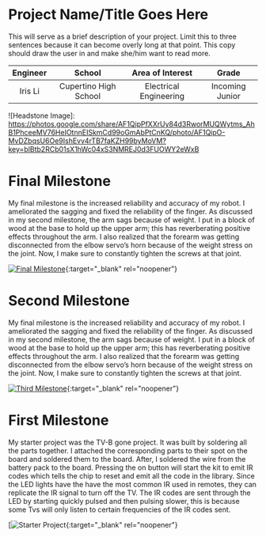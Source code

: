 ﻿# Project Name/Title Goes Here
This will serve as a brief description of your project. Limit this to three sentences because it can become overly long at that point. This copy should draw the user in and make she/him want to read more.

| **Engineer** | **School** | **Area of Interest** | **Grade** |
|:--:|:--:|:--:|:--:|
| Iris Li | Cupertino High School | Electrical Engineering | Incoming Junior

![Headstone Image]: https://photos.google.com/share/AF1QipPfXXrUy84d3RworMUQWytms_AhB1PhceeMV76HeIOtnnEISkmCd99oGmAbPtCnKQ/photo/AF1QipO-MvDZbqsU6Oe9IshEvv4rTB7faKZH99byMoVM?key=blBtb2RCb01sX1hWc04xS3NMREJ0d3FUOWY2eWxB
  
# Final Milestone
My final milestone is the increased reliability and accuracy of my robot. I ameliorated the sagging and fixed the reliability of the finger. As discussed in my second milestone, the arm sags because of weight. I put in a block of wood at the base to hold up the upper arm; this has reverberating positive effects throughout the arm. I also realized that the forearm was getting disconnected from the elbow servo’s horn because of the weight stress on the joint. Now, I make sure to constantly tighten the screws at that joint. 

[![Final Milestone](https://res.cloudinary.com/marcomontalbano/image/upload/v1612573869/video_to_markdown/images/youtube--F7M7imOVGug-c05b58ac6eb4c4700831b2b3070cd403.jpg )](https://www.youtube.com/watch?v=F7M7imOVGug&feature=emb_logo "Final Milestone"){:target="_blank" rel="noopener"}

# Second Milestone
My final milestone is the increased reliability and accuracy of my robot. I ameliorated the sagging and fixed the reliability of the finger. As discussed in my second milestone, the arm sags because of weight. I put in a block of wood at the base to hold up the upper arm; this has reverberating positive effects throughout the arm. I also realized that the forearm was getting disconnected from the elbow servo’s horn because of the weight stress on the joint. Now, I make sure to constantly tighten the screws at that joint.

[![Third Milestone](https://res.cloudinary.com/marcomontalbano/image/upload/v1612574014/video_to_markdown/images/youtube--y3VAmNlER5Y-c05b58ac6eb4c4700831b2b3070cd403.jpg)](https://www.youtube.com/watch?v=y3VAmNlER5Y&feature=emb_logo "Second Milestone"){:target="_blank" rel="noopener"}

# First Milestone
  

My starter project was the TV-B gone project. It was built by soldering all the parts together. I attached the corresponding parts to their spot on the board and soldered them to the board. After, I soldered the wire from the battery pack to the board. Pressing the on button will start the kit to emit IR codes which tells the chip to reset and emit all the code in the library. Since the LED lights have the have the most common IR used in remotes, they can replicate the IR signal to turn off the TV. The IR codes are sent through the LED by starting quickly pulsed and then pulsing slower, this is because some Tvs will only listen to certain frequencies of the IR codes sent.



[![Starter Project](https://www.youtube.com/user/BlueStampEng/videos){:target="_blank" rel="noopener"}
